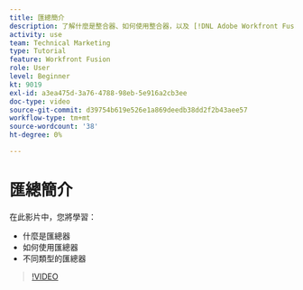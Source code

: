 ```yaml
---
title: 匯總簡介
description: 了解什麼是整合器、如何使用整合器，以及 [!DNL Adobe Workfront Fusion].
activity: use
team: Technical Marketing
type: Tutorial
feature: Workfront Fusion
role: User
level: Beginner
kt: 9019
exl-id: a3ea475d-3a76-4788-98eb-5e916a2cb3ee
doc-type: video
source-git-commit: d39754b619e526e1a869deedb38dd2f2b43aee57
workflow-type: tm+mt
source-wordcount: '38'
ht-degree: 0%

---
```


# 匯總簡介

在此影片中，您將學習：

* 什麼是匯總器
* 如何使用匯總器
* 不同類型的匯總器

>[!VIDEO](https://video.tv.adobe.com/v/335279/?quality=12)
